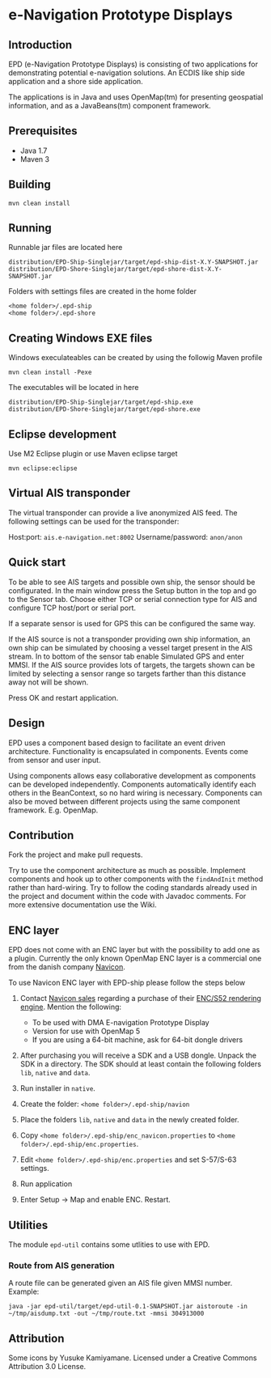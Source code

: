 # e-Navigation Prototype Displays #

## Introduction ##
   
EPD (e-Navigation Prototype Displays) is consisting of two applications for demonstrating potential e-navigation solutions. An ECDIS like ship side application and a shore side application.
   
The applications is in Java and uses OpenMap(tm) for presenting geospatial
information, and as a JavaBeans(tm) component framework.

## Prerequisites ##

  * Java 1.7
  * Maven 3

## Building ##

    mvn clean install
    
## Running ##

Runnable jar files are located here

    distribution/EPD-Ship-Singlejar/target/epd-ship-dist-X.Y-SNAPSHOT.jar
    distribution/EPD-Shore-Singlejar/target/epd-shore-dist-X.Y-SNAPSHOT.jar

Folders with settings files are created in the home folder

    <home folder>/.epd-ship
    <home folder>/.epd-shore

## Creating Windows EXE files ##

Windows execulateables can be created by using the followig Maven profile

    mvn clean install -Pexe

The executables will be located in here

    distribution/EPD-Ship-Singlejar/target/epd-ship.exe
    distribution/EPD-Shore-Singlejar/target/epd-shore.exe

## Eclipse development ##

Use M2 Eclipse plugin or use Maven eclipse target

    mvn eclipse:eclipse

## Virtual AIS transponder ##

The virtual transponder can provide a live anonymized AIS feed. The following settings can be used for the transponder:

Host:port: `ais.e-navigation.net:8002` 
Username/password: `anon/anon`

## Quick start ##

To be able to see AIS targets and possible own ship, the sensor should be
configurated. In the main window press the Setup button in the top and 
go to the Sensor tab. Choose either TCP or serial connection type for AIS and
configure TCP host/port or serial port.

If a separate sensor is used for GPS this can be configured the same way.

If the AIS source is not a transponder providing own ship information, an 
own ship can be simulated by choosing a vessel target present in the AIS stream.
In to bottom of the sensor tab enable Simulated GPS and enter MMSI. If the 
AIS source provides lots of targets, the targets shown can be limited by 
selecting a sensor range so targets farther than this distance away not will
be shown.

Press OK and restart application.

## Design ##

EPD uses a component based design to facilitate an event driven architecture. Functionality is encapsulated in components. Events come from sensor and user input.

Using components allows easy collaborative development as components can be developed independently. Components automatically identify each others in the BeanContext, so no hard wiring is necessary. Components can also be moved between different projects using the same component framework. E.g. OpenMap.

## Contribution ##

Fork the project and make pull requests. 

Try to use the component architecture as much as possible. Implement components and 
hook up to other components with the `findAndInit` method rather than hard-wiring.
Try to follow the coding standards already used in the project and document within
the code with Javadoc comments. For more extensive documentation use the Wiki.

## ENC layer ##

EPD does not come with an ENC layer but with the possibility to add one as 
a plugin. Currently the only known OpenMap ENC layer is a commercial one
from the danish company [Navicon](http://www.navicon.dk).

To use Navicon ENC layer with EPD-ship please follow the steps below

1. Contact [Navicon sales](mailto:sales@navicon.dk) regarding a purchase of their 
   [ENC/S52 rendering engine](http://navicon.dk/site/products.html). Mention the following:
   * To be used with DMA E-navigation Prototype Display
   * Version for use with OpenMap 5
   * If you are using a 64-bit machine, ask for 64-bit dongle drivers
   
1. After purchasing you will receive a SDK and a USB dongle.
   Unpack the SDK in a directory. The SDK should at least contain the following folders
   `lib`, `native` and `data`.

1. Run installer in `native`.

1. Create the folder: `<home folder>/.epd-ship/navion`

1. Place the folders `lib`, `native` and `data` in the newly created folder.

1. Copy `<home folder>/.epd-ship/enc_navicon.properties` to `<home folder>/.epd-ship/enc.properties`.
 
1. Edit `<home folder>/.epd-ship/enc.properties` and set S-57/S-63 settings.

1. Run application

1. Enter Setup -> Map and enable ENC. Restart.

## Utilities ##

The module `epd-util` contains some utlities to use with EPD. 

### Route from AIS generation ###

A route file can be generated given an AIS file given MMSI number. Example:

    java -jar epd-util/target/epd-util-0.1-SNAPSHOT.jar aistoroute -in ~/tmp/aisdump.txt -out ~/tmp/route.txt -mmsi 304913000

## Attribution

Some icons by Yusuke Kamiyamane. Licensed under a Creative Commons Attribution 3.0 License.
